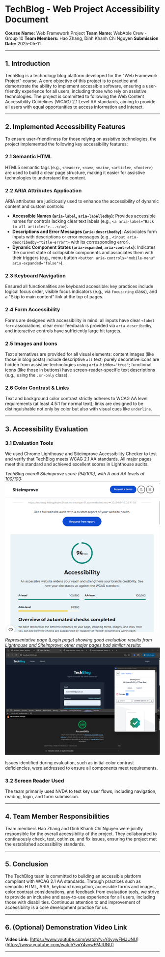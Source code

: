 # TechBlog - Web Project Accessibility Document

**Course Name:** Web Framework Project
**Team Name:** WebAble Crew - Group 10
**Team Members:** Hao Zhang, Dinh Khanh Chi Nguyen
**Submission Date:** 2025-05-11

---

## 1. Introduction

TechBlog is a technology blog platform developed for the "Web Framework Project" course. A core objective of this project is to practice and demonstrate the ability to implement accessible software, ensuring a user-friendly experience for all users, including those who rely on assistive technologies. The project is committed to following the Web Content Accessibility Guidelines (WCAG) 2.1 Level AA standards, aiming to provide all users with equal opportunities to access information and interact.

---

## 2. Implemented Accessibility Features

To ensure user-friendliness for those relying on assistive technologies, the project implemented the following key accessibility features:

### 2.1 Semantic HTML
HTML5 semantic tags (e.g., `<header>`, `<nav>`, `<main>`, `<article>`, `<footer>`) are used to build a clear page structure, making it easier for assistive technologies to understand the content.

### 2.2 ARIA Attributes Application
ARIA attributes are judiciously used to enhance the accessibility of dynamic content and custom controls:
*   **Accessible Names (`aria-label`, `aria-labelledby`)**: Provides accessible names for controls lacking clear text labels (e.g., `<a aria-label="Back to all articles">...</a>`).
*   **Descriptions and Error Messages (`aria-describedby`)**: Associates form inputs with descriptions or error messages (e.g., `<input aria-describedby="title-error">` with its corresponding error).
*   **Dynamic Component States (`aria-expanded`, `aria-controls`)**: Indicates the current state of collapsible components and associates them with their triggers (e.g., menu button `<button aria-controls="mobile-menu" aria-expanded="false">`).

### 2.3 Keyboard Navigation
Ensured all functionalities are keyboard accessible: key practices include logical focus order, visible focus indicators (e.g., via `focus:ring` class), and a "Skip to main content" link at the top of pages.

### 2.4 Form Accessibility
Forms are designed with accessibility in mind: all inputs have clear `<label for>` associations, clear error feedback is provided via `aria-describedby`, and interactive controls have sufficiently large hit targets.

### 2.5 Images and Icons
Text alternatives are provided for all visual elements: content images (like those in blog posts) include descriptive `alt` text; purely decorative icons are hidden from assistive technologies using `aria-hidden="true"`; functional icons (like those in buttons) have screen-reader-specific text descriptions (e.g., using the `.sr-only` class).

### 2.6 Color Contrast & Links
Text and background color contrast strictly adheres to WCAG AA level requirements (at least 4.5:1 for normal text); links are designed to be distinguishable not only by color but also with visual cues like `underline`.

---

## 3. Accessibility Evaluation

### 3.1 Evaluation Tools
We used Chrome Lighthouse and Siteimprove Accessibility Checker to test and verify that TechBlog meets WCAG 2.1 AA standards. All major pages meet this standard and achieved excellent scores in Lighthouse audits.

*TechBlog overall Siteimprove score (94/100), with A and AA levels at 100/100:*
![Overall Siteimprove Score](acc/siteimprove.png "Overall Siteimprove Score")

*Representative page (Login page) showing good evaluation results from Lighthouse and Siteimprove; other major pages had similar results:*
![Login Page Accessibility Score](acc/login.png "Login Page Accessibility Score")

Issues identified during evaluation, such as initial color contrast deficiencies, were addressed to ensure all components meet requirements.

### 3.2 Screen Reader Used
The team primarily used NVDA to test key user flows, including navigation, reading, login, and form submission.

---

## 4. Team Member Responsibilities
Team members Hao Zhang and Dinh Khanh Chi Nguyen were jointly responsible for the overall accessibility of the project. They collaborated to continuously check, test, optimize, and fix issues, ensuring the project met the established accessibility standards.

---

## 5. Conclusion
The TechBlog team is committed to building an accessible platform compliant with WCAG 2.1 AA standards. Through practices such as semantic HTML, ARIA, keyboard navigation, accessible forms and images, color contrast considerations, and feedback from evaluation tools, we strive to provide an inclusive and easy-to-use experience for all users, including those with disabilities. Continuous attention to and improvement of accessibility is a core development practice for us.

---

## 6. (Optional) Demonstration Video Link
**Video Link:** [https://www.youtube.com/watch?v=Y4vywFMJUNU](https://www.youtube.com/watch?v=Y4vywFMJUNU)

--- 